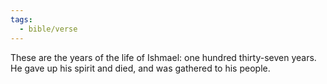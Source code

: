 ```yaml
---
tags:
  - bible/verse
---
```

These are the years of the life of Ishmael: one hundred thirty-seven years. He gave up his spirit and died, and was gathered to his people.